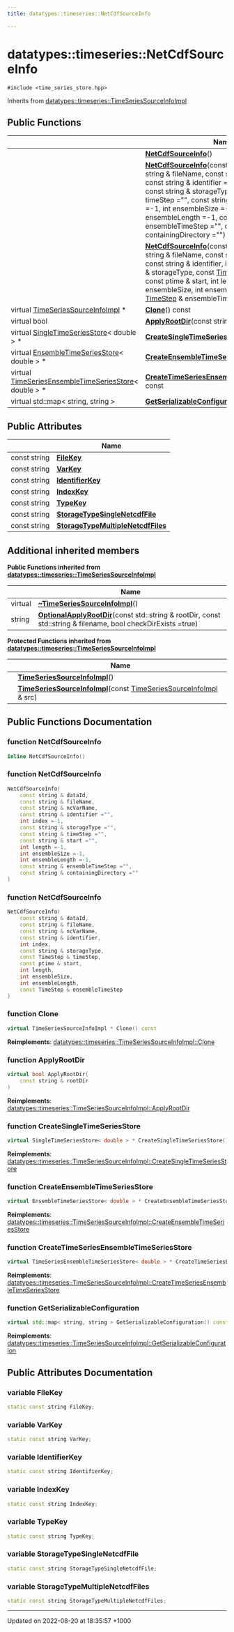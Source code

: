 ```yaml
---
title: datatypes::timeseries::NetCdfSourceInfo

---
```


# datatypes::timeseries::NetCdfSourceInfo






`#include <time_series_store.hpp>`

Inherits from [datatypes::timeseries::TimeSeriesSourceInfoImpl](/cpp/Classes/classdatatypes_1_1timeseries_1_1TimeSeriesSourceInfoImpl/)

## Public Functions

|                | Name           |
| -------------- | -------------- |
| | **[NetCdfSourceInfo](/cpp/Classes/classdatatypes_1_1timeseries_1_1NetCdfSourceInfo/#function-netcdfsourceinfo)**() |
| | **[NetCdfSourceInfo](/cpp/Classes/classdatatypes_1_1timeseries_1_1NetCdfSourceInfo/#function-netcdfsourceinfo)**(const string & dataId, const string & fileName, const string & ncVarName, const string & identifier ="", int index =-1, const string & storageType ="", const string & timeStep ="", const string & start ="", int length =-1, int ensembleSize =-1, int ensembleLength =-1, const string & ensembleTimeStep ="", const string & containingDirectory ="") |
| | **[NetCdfSourceInfo](/cpp/Classes/classdatatypes_1_1timeseries_1_1NetCdfSourceInfo/#function-netcdfsourceinfo)**(const string & dataId, const string & fileName, const string & ncVarName, const string & identifier, int index, const string & storageType, const [TimeStep](/cpp/Classes/classdatatypes_1_1timeseries_1_1TimeStep/) & timeStep, const ptime & start, int length, int ensembleSize, int ensembleLength, const [TimeStep](/cpp/Classes/classdatatypes_1_1timeseries_1_1TimeStep/) & ensembleTimeStep) |
| virtual [TimeSeriesSourceInfoImpl](/cpp/Classes/classdatatypes_1_1timeseries_1_1TimeSeriesSourceInfoImpl/) * | **[Clone](/cpp/Classes/classdatatypes_1_1timeseries_1_1NetCdfSourceInfo/#function-clone)**() const |
| virtual bool | **[ApplyRootDir](/cpp/Classes/classdatatypes_1_1timeseries_1_1NetCdfSourceInfo/#function-applyrootdir)**(const string & rootDir) |
| virtual [SingleTimeSeriesStore](/cpp/Classes/classdatatypes_1_1timeseries_1_1SingleTimeSeriesStore/)< double > * | **[CreateSingleTimeSeriesStore](/cpp/Classes/classdatatypes_1_1timeseries_1_1NetCdfSourceInfo/#function-createsingletimeseriesstore)**() const |
| virtual [EnsembleTimeSeriesStore](/cpp/Classes/classdatatypes_1_1timeseries_1_1EnsembleTimeSeriesStore/)< double > * | **[CreateEnsembleTimeSeriesStore](/cpp/Classes/classdatatypes_1_1timeseries_1_1NetCdfSourceInfo/#function-createensembletimeseriesstore)**() const |
| virtual [TimeSeriesEnsembleTimeSeriesStore](/cpp/Classes/classdatatypes_1_1timeseries_1_1TimeSeriesEnsembleTimeSeriesStore/)< double > * | **[CreateTimeSeriesEnsembleTimeSeriesStore](/cpp/Classes/classdatatypes_1_1timeseries_1_1NetCdfSourceInfo/#function-createtimeseriesensembletimeseriesstore)**() const |
| virtual std::map< string, string > | **[GetSerializableConfiguration](/cpp/Classes/classdatatypes_1_1timeseries_1_1NetCdfSourceInfo/#function-getserializableconfiguration)**() const |

## Public Attributes

|                | Name           |
| -------------- | -------------- |
| const string | **[FileKey](/cpp/Classes/classdatatypes_1_1timeseries_1_1NetCdfSourceInfo/#variable-filekey)**  |
| const string | **[VarKey](/cpp/Classes/classdatatypes_1_1timeseries_1_1NetCdfSourceInfo/#variable-varkey)**  |
| const string | **[IdentifierKey](/cpp/Classes/classdatatypes_1_1timeseries_1_1NetCdfSourceInfo/#variable-identifierkey)**  |
| const string | **[IndexKey](/cpp/Classes/classdatatypes_1_1timeseries_1_1NetCdfSourceInfo/#variable-indexkey)**  |
| const string | **[TypeKey](/cpp/Classes/classdatatypes_1_1timeseries_1_1NetCdfSourceInfo/#variable-typekey)**  |
| const string | **[StorageTypeSingleNetcdfFile](/cpp/Classes/classdatatypes_1_1timeseries_1_1NetCdfSourceInfo/#variable-storagetypesinglenetcdffile)**  |
| const string | **[StorageTypeMultipleNetcdfFiles](/cpp/Classes/classdatatypes_1_1timeseries_1_1NetCdfSourceInfo/#variable-storagetypemultiplenetcdffiles)**  |

## Additional inherited members

**Public Functions inherited from [datatypes::timeseries::TimeSeriesSourceInfoImpl](/cpp/Classes/classdatatypes_1_1timeseries_1_1TimeSeriesSourceInfoImpl/)**

|                | Name           |
| -------------- | -------------- |
| virtual | **[~TimeSeriesSourceInfoImpl](/cpp/Classes/classdatatypes_1_1timeseries_1_1TimeSeriesSourceInfoImpl/#function-~timeseriessourceinfoimpl)**() |
| string | **[OptionalApplyRootDir](/cpp/Classes/classdatatypes_1_1timeseries_1_1TimeSeriesSourceInfoImpl/#function-optionalapplyrootdir)**(const std::string & rootDir, const std::string & filename, bool checkDirExists =true) |

**Protected Functions inherited from [datatypes::timeseries::TimeSeriesSourceInfoImpl](/cpp/Classes/classdatatypes_1_1timeseries_1_1TimeSeriesSourceInfoImpl/)**

|                | Name           |
| -------------- | -------------- |
| | **[TimeSeriesSourceInfoImpl](/cpp/Classes/classdatatypes_1_1timeseries_1_1TimeSeriesSourceInfoImpl/#function-timeseriessourceinfoimpl)**() |
| | **[TimeSeriesSourceInfoImpl](/cpp/Classes/classdatatypes_1_1timeseries_1_1TimeSeriesSourceInfoImpl/#function-timeseriessourceinfoimpl)**(const [TimeSeriesSourceInfoImpl](/cpp/Classes/classdatatypes_1_1timeseries_1_1TimeSeriesSourceInfoImpl/) & src) |


## Public Functions Documentation

### function NetCdfSourceInfo

```cpp
inline NetCdfSourceInfo()
```


### function NetCdfSourceInfo

```cpp
NetCdfSourceInfo(
    const string & dataId,
    const string & fileName,
    const string & ncVarName,
    const string & identifier ="",
    int index =-1,
    const string & storageType ="",
    const string & timeStep ="",
    const string & start ="",
    int length =-1,
    int ensembleSize =-1,
    int ensembleLength =-1,
    const string & ensembleTimeStep ="",
    const string & containingDirectory =""
)
```


### function NetCdfSourceInfo

```cpp
NetCdfSourceInfo(
    const string & dataId,
    const string & fileName,
    const string & ncVarName,
    const string & identifier,
    int index,
    const string & storageType,
    const TimeStep & timeStep,
    const ptime & start,
    int length,
    int ensembleSize,
    int ensembleLength,
    const TimeStep & ensembleTimeStep
)
```


### function Clone

```cpp
virtual TimeSeriesSourceInfoImpl * Clone() const
```


**Reimplements**: [datatypes::timeseries::TimeSeriesSourceInfoImpl::Clone](/cpp/Classes/classdatatypes_1_1timeseries_1_1TimeSeriesSourceInfoImpl/#function-clone)


### function ApplyRootDir

```cpp
virtual bool ApplyRootDir(
    const string & rootDir
)
```


**Reimplements**: [datatypes::timeseries::TimeSeriesSourceInfoImpl::ApplyRootDir](/cpp/Classes/classdatatypes_1_1timeseries_1_1TimeSeriesSourceInfoImpl/#function-applyrootdir)


### function CreateSingleTimeSeriesStore

```cpp
virtual SingleTimeSeriesStore< double > * CreateSingleTimeSeriesStore() const
```


**Reimplements**: [datatypes::timeseries::TimeSeriesSourceInfoImpl::CreateSingleTimeSeriesStore](/cpp/Classes/classdatatypes_1_1timeseries_1_1TimeSeriesSourceInfoImpl/#function-createsingletimeseriesstore)


### function CreateEnsembleTimeSeriesStore

```cpp
virtual EnsembleTimeSeriesStore< double > * CreateEnsembleTimeSeriesStore() const
```


**Reimplements**: [datatypes::timeseries::TimeSeriesSourceInfoImpl::CreateEnsembleTimeSeriesStore](/cpp/Classes/classdatatypes_1_1timeseries_1_1TimeSeriesSourceInfoImpl/#function-createensembletimeseriesstore)


### function CreateTimeSeriesEnsembleTimeSeriesStore

```cpp
virtual TimeSeriesEnsembleTimeSeriesStore< double > * CreateTimeSeriesEnsembleTimeSeriesStore() const
```


**Reimplements**: [datatypes::timeseries::TimeSeriesSourceInfoImpl::CreateTimeSeriesEnsembleTimeSeriesStore](/cpp/Classes/classdatatypes_1_1timeseries_1_1TimeSeriesSourceInfoImpl/#function-createtimeseriesensembletimeseriesstore)


### function GetSerializableConfiguration

```cpp
virtual std::map< string, string > GetSerializableConfiguration() const
```


**Reimplements**: [datatypes::timeseries::TimeSeriesSourceInfoImpl::GetSerializableConfiguration](/cpp/Classes/classdatatypes_1_1timeseries_1_1TimeSeriesSourceInfoImpl/#function-getserializableconfiguration)


## Public Attributes Documentation

### variable FileKey

```cpp
static const string FileKey;
```


### variable VarKey

```cpp
static const string VarKey;
```


### variable IdentifierKey

```cpp
static const string IdentifierKey;
```


### variable IndexKey

```cpp
static const string IndexKey;
```


### variable TypeKey

```cpp
static const string TypeKey;
```


### variable StorageTypeSingleNetcdfFile

```cpp
static const string StorageTypeSingleNetcdfFile;
```


### variable StorageTypeMultipleNetcdfFiles

```cpp
static const string StorageTypeMultipleNetcdfFiles;
```


-------------------------------

Updated on 2022-08-20 at 18:35:57 +1000